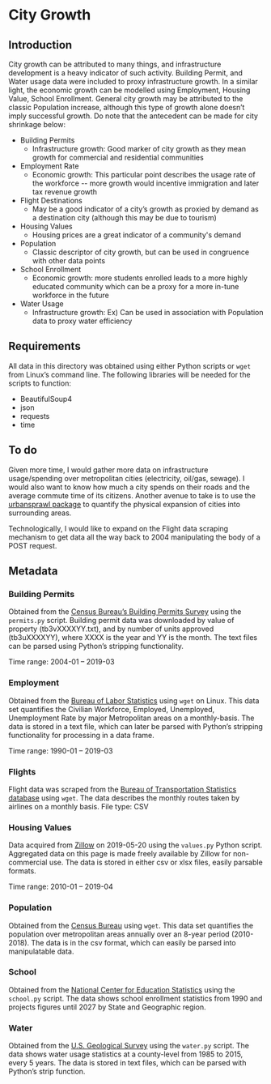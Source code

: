 # City Growth 

## Introduction 

City growth can be attributed to many things, and infrastructure development is a heavy indicator of such activity. Building Permit, and Water usage data were included to proxy infrastructure growth. In a similar light, the economic growth can be modelled using Employment, Housing Value, School Enrollment. General city growth may be attributed to the classic Population increase, although this type of growth alone doesn’t imply successful growth. Do note that the antecedent can be made for city shrinkage below:

* Building Permits
  * Infrastructure growth: Good marker of city growth as they mean growth for commercial and residential communities
* Employment Rate
  * Economic growth: This particular point describes the usage rate of the workforce -- more growth would incentive immigration and later tax revenue growth
* Flight Destinations
  * May be a good indicator of a city’s growth as proxied by demand as a destination city (although this may be due to tourism)
* Housing Values
  * Housing prices are a great indicator of a community's demand
* Population
  * Classic descriptor of city growth, but can be used in congruence with other data points
* School Enrollment
  * Economic growth: more students enrolled leads to a more highly educated community which can be a proxy for a more in-tune workforce in the future
* Water Usage
  * Infrastructure growth: Ex) Can be used in association with Population data to proxy water efficiency

## Requirements 

All data in this directory was obtained using either Python scripts or `wget` from Linux’s command line. The following libraries will be needed for the scripts to function:  
* BeautifulSoup4 
* json 
* requests 
* time 

## To do 
Given more time, I would gather more data on infrastructure usage/spending over metropolitan cities (electricity, oil/gas, sewage). I would also want to know how much a city spends on their roads and the average commute time of its citizens. Another avenue to take is to use the [urbansprawl package](https://github.com/lgervasoni/urbansprawl) to quantify the physical expansion of cities into surrounding areas. 

Technologically, I would like to expand on the Flight data scraping mechanism to get data all the way back to 2004 manipulating the body of a POST request. 

## Metadata
### Building Permits 
Obtained from the [Census Bureau’s Building Permits Survey](https://www.census.gov/construction/bps/) using the `permits.py` script. Building permit data was downloaded by value of property (tb3vXXXXYY.txt), and by number of units approved (tb3uXXXXYY), where XXXX is the year and YY is the month. The text files can be parsed using Python’s stripping functionality. 

Time range: 2004-01 – 2019-03 
### Employment 
Obtained from the [Bureau of Labor Statistics](https://www.bls.gov/) using `wget` on Linux. This data set quantifies the Civilian Workforce, Employed, Unemployed, Unemployment Rate by major Metropolitan areas on a monthly-basis. The data is stored in a text file, which can later be parsed with Python’s stripping functionality for processing in a data frame. 

Time range: 1990-01 – 2019-03 
### Flights 
Flight data was scraped from the [Bureau of Transportation Statistics database](https://www.transtats.bts.gov/DL_SelectFields.asp?Table_ID=236) using `wget`. The data describes the monthly routes taken by airlines on a monthly basis. File type: CSV 
### Housing Values 
Data acquired from [Zillow](http://zillow.com/research/data) on 2019-05-20 using the `values.py` Python script. Aggregated data on this page is made freely available by Zillow for non-commercial use. The data is stored in either csv or xlsx files, easily parsable formats. 

Time range: 2010-01 – 2019-04 
### Population 
Obtained from the [Census Bureau](https://www.census.gov/programs-surveys/popest/data/data-sets.html) using `wget`. This data set quantifies the population over metropolitan areas annually over an 8-year period (2010-2018). The data is in the csv format, which can easily be parsed into manipulatable data. 
### School 
Obtained from the [National Center for Education Statistics](https://nces.ed.gov/programs/digest/d17/) using the `school.py` script. The data shows school enrollment statistics from 1990 and projects figures until 2027 by State and Geographic region. 
### Water 
Obtained from the [U.S. Geological Survey](https://waterdata.usgs.gov/nwis) using the `water.py` script. The data shows water usage statistics at a county-level from 1985 to 2015, every 5 years. The data is stored in text files, which can be parsed with Python’s strip function. 
